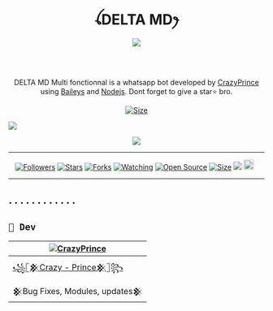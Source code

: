 <h1 align="center">ꪶDELTA MDꫂ<br></h1>
<p align="center">
<img src="https://telegra.ph/file/ac3b090968a7b29ce835c.jpg" />
</p>
<br>
<br>
<p align="center">
DELTA MD Multi fonctionnal is a whatsapp bot developed by <a href="https://github.com/CrazyPrince" target="_blank">CrazyPrince</a> using <a href="https://github.com/adiwajshing/Baileys" target="_blank">Baileys</a> and <a href="https://github.com/nodejs" target="_blank">Nodejs</a>. Dont forget to give a star⭐️ bro.
</p>
<p align="center">
<a href="https://youtu.be/aidmubarak"><img title="Size" src="https://img.shields.io/badge/Tutorial-Video-green"></a>   

[![](https://visitcount.itsvg.in/api?id=CrazyPrince/DELTA-MD&icon=2&color=3)](https://visitcount.itsvg.in)

</p>

<div align="center">
  
[![](https://visitcount.itsvg.in/api?id=CrazyPrince&icon=3&color=6)](https://visitcount.itsvg.in)
  
</div>

------
<p align="center">
<a href="https://github.com/CrazyPrince/followers"><img title="Followers" src="https://img.shields.io/github/followers/CrazyPrince?color=red&style=flat-square"></a>
<a href="https://github.com/CrazyPrince/DELTA-MD/stargazers/"><img title="Stars" src="https://img.shields.io/github/stars/CrazyPrince/DELTA-MD?color=blue&style=flat-square"></a>
<a href="https://github.com/CrazyPrince/DELTA-MD/network/members"><img title="Forks" src="https://img.shields.io/github/forks/CrazyPrince/DELTA-MD?color=red&style=flat-square"></a>
<a href="https://github.com/CrazyPrince/DELTA-MD/watchers"><img title="Watching" src="https://img.shields.io/github/watchers/CrazyPrince/DELTA-MD?label=Watchers&color=blue&style=flat-square"></a>
<a href="https://github.com/CrazyPrince"><img title="Open Source" src="https://img.shields.io/badge/Author-Crazy%20Prince%20-red?v=103"></a>
<a href="https://github.com/CrazyPrince/DELTA-MD/"><img title="Size" src="https://img.shields.io/github/repo-size/CrazyPrince/DELTA-MD?style=flat-square&color=green"></a>
<a href="https://hits.seeyoufarm.com"><img src="https://hits.seeyoufarm.com/api/count/incr/badge.svg?url=https%3A%2F%2Fgithub.com%2FCrazyPrince%2FDELTA-MD&count_bg=%2379C83D&title_bg=%23555555&icon=probot.svg&icon_color=%2300FF6D&title=hits&edge_flat=false"/></a>
<a href="https://github.com/CrazyPrince/DELTA-MD/graphs/commit-activity"><img height="20" src="https://img.shields.io/badge/Maintained%3F-yes-green.svg"></a>&nbsp;&nbsp;
</p>
<p align='center'>
    </p>

-------
.
.
.
.
.
.
.
.
.
.
.
.
-------

## ```👑 Dev```
  <div align="center">
  
| [![CrazyPrince](https://github.com/CrazyPrince.png?size=200)](https://github.com/CrazyPrince) |
|----|
| [꧁𓊈𒆜Crazy - Prince𒆜𓊉꧂](https://github.com/CrazyPrince) |
|  𒆜Bug Fixes, Modules, updates𒆜 |
  
  </div>